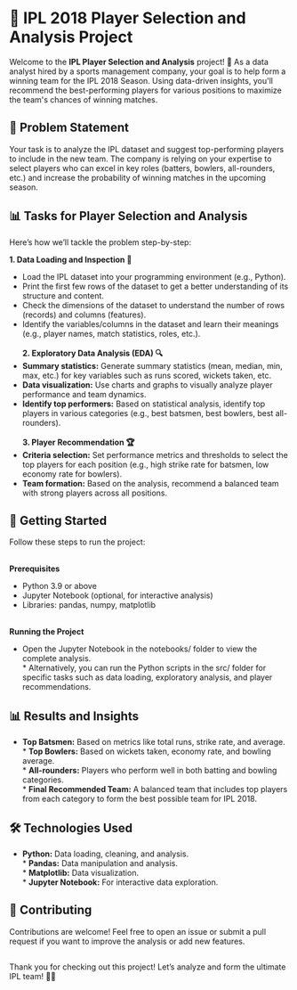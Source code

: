 # 🏏 IPL 2018 Player Selection and Analysis Project
Welcome to the **IPL Player Selection and Analysis** project! 🎉 As a data analyst hired by a sports management company, your goal is to help form a winning team for the IPL 2018 Season. Using data-driven insights, you'll recommend the best-performing players for various positions to maximize the team's chances of winning matches.

## 📝 Problem Statement
Your task is to analyze the IPL dataset and suggest top-performing players to include in the new team. The company is relying on your expertise to select players who can excel in key roles (batters, bowlers, all-rounders, etc.) and increase the probability of winning matches in the upcoming season.

## 📊 Tasks for Player Selection and Analysis
Here’s how we’ll tackle the problem step-by-step:<br>

**1. Data Loading and Inspection 📂**<br>
- Load the IPL dataset into your programming environment (e.g., Python).<br>
- Print the first few rows of the dataset to get a better understanding of its structure and content.<br>
- Check the dimensions of the dataset to understand the number of rows (records) and columns (features).<br>
- Identify the variables/columns in the dataset and learn their meanings (e.g., player names, match statistics, roles, etc.).<br><br>
**2. Exploratory Data Analysis (EDA) 🔍**<br>
- **Summary statistics:** Generate summary statistics (mean, median, min, max, etc.) for key variables such as runs scored, wickets taken, etc.<br>
- **Data visualization:** Use charts and graphs to visually analyze player performance and team dynamics.<br>
- **Identify top performers:** Based on statistical analysis, identify top players in various categories (e.g., best batsmen, best bowlers, best all-rounders).<br><br>
**3. Player Recommendation 🏆**<br>
- **Criteria selection:** Set performance metrics and thresholds to select the top players for each position (e.g., high strike rate for batsmen, low economy rate for bowlers).<br>
- **Team formation:** Based on the analysis, recommend a balanced team with strong players across all positions.<br>

## 🚀 Getting Started
Follow these steps to run the project:<br><br>

**Prerequisites**<br>
* Python 3.9 or above<br>
* Jupyter Notebook (optional, for interactive analysis)<br>
* Libraries: pandas, numpy, matplotlib<br>

<br>**Running the Project**<br>
* Open the Jupyter Notebook in the notebooks/ folder to view the complete analysis.
<br>* Alternatively, you can run the Python scripts in the src/ folder for specific tasks such as data loading, exploratory analysis, and player recommendations.

## 📊 Results and Insights
* **Top Batsmen:** Based on metrics like total runs, strike rate, and average.
<br>* **Top Bowlers:** Based on wickets taken, economy rate, and bowling average.
<br>* **All-rounders:** Players who perform well in both batting and bowling categories.
<br>* **Final Recommended Team:** A balanced team that includes top players from each category to form the best possible team for IPL 2018.
## 🛠 Technologies Used
* **Python:** Data loading, cleaning, and analysis.
<br>* **Pandas:** Data manipulation and analysis.
<br>* **Matplotlib:** Data visualization.
<br>* **Jupyter Notebook:** For interactive data exploration.
## 👥 Contributing
Contributions are welcome! Feel free to open an issue or submit a pull request if you want to improve the analysis or add new features.
## 
Thank you for checking out this project! Let’s analyze and form the ultimate IPL team! 🏏🚀

